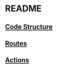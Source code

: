 # README

## [Code Structure](https://github.com/vrapeutic/vrapeutic-new-backend-unicef/blob/main/docs/code_structure.md)

## [Routes](https://github.com/vrapeutic/vrapeutic-new-backend-unicef/blob/main/docs/routes.md)

## [Actions](https://github.com/vrapeutic/vrapeutic-new-backend-unicef/blob/main/docs/acions.md)
